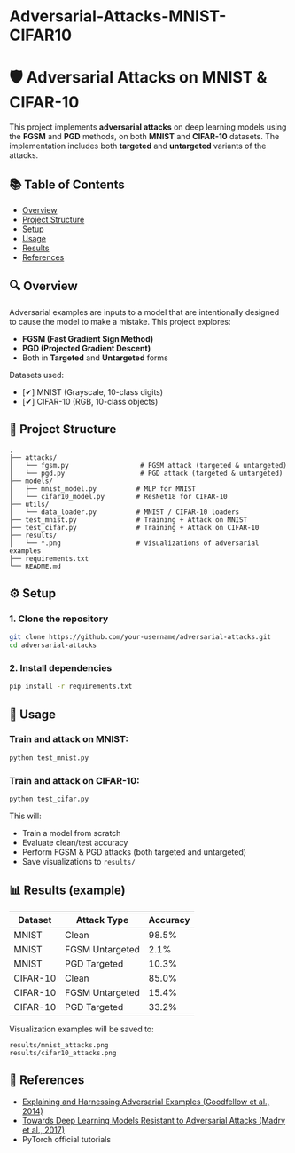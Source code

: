 # Adversarial-Attacks-MNIST-CIFAR10

# 🛡️ Adversarial Attacks on MNIST & CIFAR-10

This project implements **adversarial attacks** on deep learning models using the **FGSM** and **PGD** methods, on both **MNIST** and **CIFAR-10** datasets. The implementation includes both **targeted** and **untargeted** variants of the attacks.

## 📚 Table of Contents
- [Overview](#-overview)
- [Project Structure](#-project-structure)
- [Setup](#-setup)
- [Usage](#-usage)
- [Results](#-results)
- [References](#-references)

## 🔍 Overview

Adversarial examples are inputs to a model that are intentionally designed to cause the model to make a mistake. This project explores:

- **FGSM (Fast Gradient Sign Method)**
- **PGD (Projected Gradient Descent)**
- Both in **Targeted** and **Untargeted** forms

Datasets used:
- [✔] MNIST (Grayscale, 10-class digits)
- [✔] CIFAR-10 (RGB, 10-class objects)

## 📁 Project Structure

```
.
├── attacks/
│   └── fgsm.py                  # FGSM attack (targeted & untargeted)
│   └── pgd.py                   # PGD attack (targeted & untargeted)
├── models/
│   ├── mnist_model.py          # MLP for MNIST
│   └── cifar10_model.py        # ResNet18 for CIFAR-10
├── utils/
│   └── data_loader.py          # MNIST / CIFAR-10 loaders
├── test_mnist.py               # Training + Attack on MNIST
├── test_cifar.py               # Training + Attack on CIFAR-10
├── results/
│   └── *.png                   # Visualizations of adversarial examples
├── requirements.txt
└── README.md
```

## ⚙️ Setup

### 1. Clone the repository

```bash
git clone https://github.com/your-username/adversarial-attacks.git
cd adversarial-attacks
```

### 2. Install dependencies

```bash
pip install -r requirements.txt
```

## 🚀 Usage

### Train and attack on **MNIST**:
```bash
python test_mnist.py
```

### Train and attack on **CIFAR-10**:
```bash
python test_cifar.py
```

This will:
- Train a model from scratch
- Evaluate clean/test accuracy
- Perform FGSM & PGD attacks (both targeted and untargeted)
- Save visualizations to `results/`

## 📊 Results (example)

| Dataset   | Attack Type       | Accuracy |
|-----------|-------------------|----------|
| MNIST     | Clean             | 98.5%    |
| MNIST     | FGSM Untargeted   | 2.1%     |
| MNIST     | PGD Targeted      | 10.3%    |
| CIFAR-10  | Clean             | 85.0%    |
| CIFAR-10  | FGSM Untargeted   | 15.4%    |
| CIFAR-10  | PGD Targeted      | 33.2%    |

Visualization examples will be saved to:
```
results/mnist_attacks.png
results/cifar10_attacks.png
```

## 📖 References

- [Explaining and Harnessing Adversarial Examples (Goodfellow et al., 2014)](https://arxiv.org/abs/1412.6572)
- [Towards Deep Learning Models Resistant to Adversarial Attacks (Madry et al., 2017)](https://arxiv.org/abs/1706.06083)
- PyTorch official tutorials
